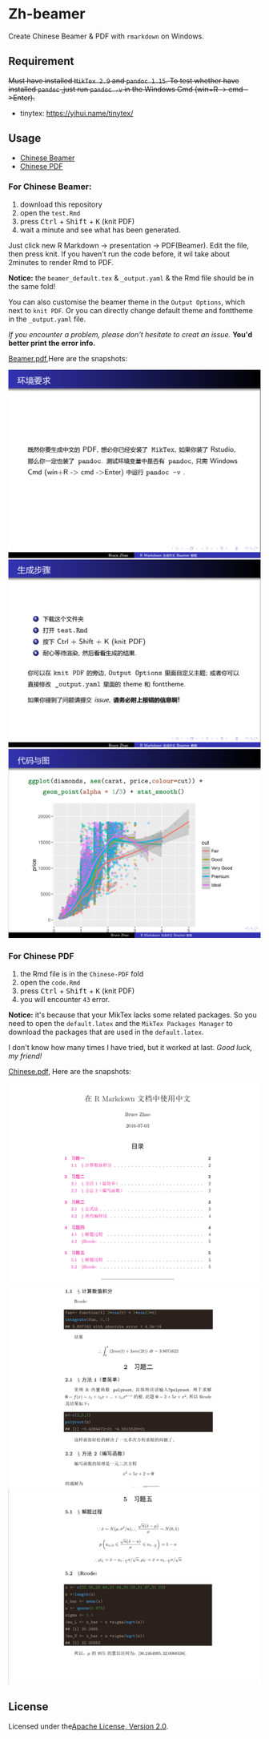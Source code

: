 # Zh-beamer

Create Chinese Beamer & PDF with `rmarkdown` on Windows.

## Requirement

~~Must have installed `MikTex 2.9` and `pandoc 1.15`. To test whether have installed `pandoc` ,just run `pandoc -v` in the Windows Cmd (win+R -> cmd ->Enter).~~

- tinytex: <https://yihui.name/tinytex/>

## Usage

- [Chinese Beamer](#for-chinese-beamer)
- [Chinese PDF](#for-chinese-pdf)

### For Chinese Beamer:

1. download this repository
2. open the `test.Rmd`
3. press <kbd>Ctrl</kbd> + <kbd>Shift</kbd> + <kbd>K</kbd> (knit PDF)
4. wait a minute and see what has been generated.

Just click new R Markdown -> presentation -> PDF(Beamer). Edit the file, then press knit. If you haven't run the code before, it wil take about 2minutes to render Rmd to PDF.

**Notice:** the `beamer_default.tex` & `_output.yaml` & the Rmd file should be in the same fold! 

You can also customise the beamer theme in the `Output Options`, which next to `knit PDF`. Or you can directly change default theme and fonttheme in the `_output.yaml` file.

*If you encounter a problem, please don't hesitate to creat an issue.* **You'd better print the error info.**

[Beamer.pdf](https://rawgit.com/BruceZhaoR/Zh-beamer/master/test.pdf),Here are the snapshots:

![img2](/beamer/beamer2.png)
![img3](/beamer/beamer3.png)
![img4](/beamer/beamer4.png)

### For Chinese PDF

1. the Rmd file is in the `Chinese-PDF` fold
2. open the `code.Rmd`
3. press <kbd>Ctrl</kbd> + <kbd>Shift</kbd> + <kbd>K</kbd> (knit PDF)
4. you will encounter `43` error.

**Notice:** it's because that your MikTex lacks some related packages. So you need to open the `default.latex` and the `MikTex Packages Manager` to download the packages that are used in the `default.latex`.

I don't know how many times I have tried, but it worked at last. *Good luck, my friend!*

[Chinese.pdf](https://github.com/BruceZhaoR/Zh-beamer/tree/master/Chinese-PDF), Here are the snapshots:

![img1](/Chinese-PDF/1.png)
![img2](/Chinese-PDF/2.png)
![img3](/Chinese-PDF/3.png)

## License

Licensed under the[Apache License, Version 2.0](/LICENSE).
